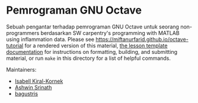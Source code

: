 Pemrograman GNU Octave
==========================

Sebuah pengantar terhadap pemrograman GNU Octave untuk seorang non-programmers berdasarkan SW carpentry's programming with MATLAB using inflammation data.
Please see <https://miftanurfarid.github.io/octave-tutorial> for a rendered version of this material,
[the lesson template documentation][lesson-example]
for instructions on formatting, building, and submitting material,
or run `make` in this directory for a list of helpful commands.

Maintainers:

* [Isabell Kiral-Kornek][kiral-kornek_isabell]
* [Ashwin Srinath][srinath_ashwin]
* [bagustris][bagustris]

[lesson-example]: https://swcarpentry.github.io/lesson-example
[kiral-kornek_isabell]: http://software-carpentry.org/team/#kiral-kornek_isabell
[srinath_ashwin]: http://software-carpentry.org/team/#srinath_ashwin
[bagustris]:https://github.com/bagustris
